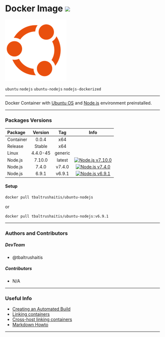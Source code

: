 # Docker Image [![](https://images.microbadger.com/badges/license/tbaltrushaitis/ubuntu-nodejs.svg)](https://microbadger.com/images/tbaltrushaitis/ubuntu-nodejs "")

![Ubuntu Logo](https://raw.githubusercontent.com/docker-library/docs/01c12653951b2fe592c1f93a13b4e289ada0e3a1/ubuntu/logo.png)

`ubuntu` `nodejs` `ubuntu-nodejs` `nodejs-dockerized`

--------

Docker Container with [Ubuntu OS](https://www.ubuntu.com "Ubuntu official") and [Node.js](https://nodejs.org "Node Foundation") environment preinstalled.

--------

### Packages Versions ###

 Package | Version  | Tag | Info
:--------|:--------:|:---:|:----:
 Container | 0.0.4 | x64 | |
 Release | Stable | x64 | |
 Linux   | 4.4.0-45 | generic | |
 Node.js | 7.10.0 | latest | [![Node.js v7.10.0](https://images.microbadger.com/badges/image/tbaltrushaitis/ubuntu-nodejs:v7.10.0.svg)](https://microbadger.com/images/tbaltrushaitis/ubuntu-nodejs:v7.10.0 "")
 Node.js | 7.4.0 | v7.4.0 | [![Node.js v7.4.0](https://images.microbadger.com/badges/image/tbaltrushaitis/ubuntu-nodejs:v7.4.0.svg)](https://microbadger.com/images/tbaltrushaitis/ubuntu-nodejs:v7.4.0 "")
 Node.js | 6.9.1 | v6.9.1 | [![Node.js v6.9.1](https://images.microbadger.com/badges/image/tbaltrushaitis/ubuntu-nodejs:v6.9.1.svg)](https://microbadger.com/images/tbaltrushaitis/ubuntu-nodejs:v6.9.1 "")


#### Setup

```bash
docker pull tbaltrushaitis/ubuntu-nodejs
```
or
```
docker pull tbaltrushaitis/ubuntu-nodejs:v6.9.1
```

--------

### Authors and Contributors ###

##### DevTeam #####
  + @tbaltrushaitis

##### Contributors #####
  - N/A

--------

### Useful Info ###

 - [Creating an Automated Build](https://docs.docker.com/docker-hub/builds/)
 - [Linking containers](https://docs.docker.com/engine/userguide/networking/default_network/dockerlinks.md)
 - [Cross-host linking containers](https://docs.docker.com/engine/admin/ambassador_pattern_linking.md)
 - [Markdown Howto](https://bitbucket.org/tutorials/markdowndemo)

--------
